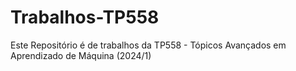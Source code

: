 # Trabalhos-TP558
Este Repositório é de trabalhos da TP558 - Tópicos Avançados em Aprendizado de Máquina (2024/1)

